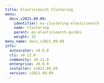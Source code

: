 ```yaml
---
title: Elasticsearch Clustering
menu:
  docs_v2021.09.09:
    identifier: es-clustering-elasticsearch
    name: Clustering
    parent: es-elasticsearch-guides
    weight: 25
menu_name: docs_v2021.09.09
info:
  autoscaler: v0.6.0
  cli: v0.21.0
  community: v0.21.0
  enterprise: v0.8.0
  installer: v2021.09.09
  version: v2021.09.09
---
```


